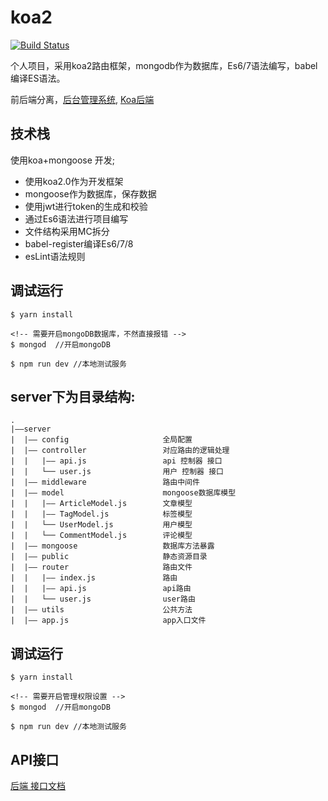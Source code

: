 # koa2

[![Build Status](https://travis-ci.org/HerryLo/koa-mongoDB.svg?branch=master)](https://travis-ci.org/HerryLo/koa-mongoDB)
  
  个人项目，采用koa2路由框架，mongodb作为数据库，Es6/7语法编写，babel编译ES语法。
  
  前后端分离，[后台管理系统](https://github.com/HerryLo/vue-Bam), [Koa后端](https://github.com/HerryLo/koa-mongoDB)

## 技术栈
使用koa+mongoose 开发;

* 使用koa2.0作为开发框架
* mongoose作为数据库，保存数据
* 使用jwt进行token的生成和校验
* 通过Es6语法进行项目编写
* 文件结构采用MC拆分
* babel-register编译Es6/7/8
* esLint语法规则

## 调试运行
```
$ yarn install 

<!-- 需要开启mongoDB数据库，不然直接报错 -->
$ mongod  //开启mongoDB

$ npm run dev //本地测试服务
```

## server下为目录结构:
```
.
|——server
|  |—— config                     全局配置
|  |—— controller                 对应路由的逻辑处理
|  |   |—— api.js                 api 控制器 接口
|  |   └── user.js                用户 控制器 接口
|  |—— middleware                 路由中间件
|  |—— model                      mongoose数据库模型
|  |   |—— ArticleModel.js        文章模型
|  |   |—— TagModel.js            标签模型
|  |   └── UserModel.js           用户模型
|  |   └── CommentModel.js        评论模型
|  |—— mongoose                   数据库方法暴露
|  |—— public                     静态资源目录
|  |—— router                     路由文件
|  |   |—— index.js               路由
|  |   |—— api.js                 api路由
|  |   └── user.js                user路由
|  |—— utils                      公共方法
|  |—— app.js                     app入口文件
```

## 调试运行
```
$ yarn install 

<!-- 需要开启管理权限设置 -->
$ mongod  //开启mongoDB

$ npm run dev //本地测试服务
```

## API接口
  [后端 接口文档](https://github.com/HerryLo/koa-mongoDB/wiki/API-%E6%8E%A5%E5%8F%A3)
